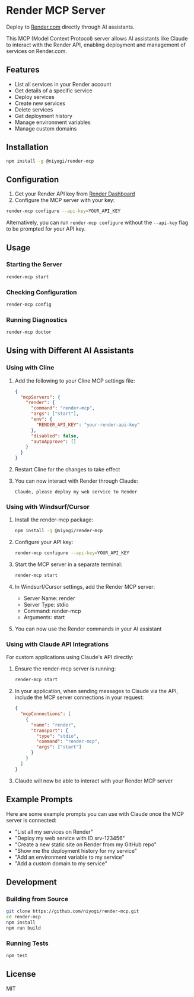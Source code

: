 # Render MCP Server

Deploy to [Render.com](https://render.com) directly through AI assistants.

This MCP (Model Context Protocol) server allows AI assistants like Claude to interact with the Render API, enabling deployment and management of services on Render.com.

## Features

- List all services in your Render account
- Get details of a specific service
- Deploy services
- Create new services
- Delete services
- Get deployment history
- Manage environment variables
- Manage custom domains

## Installation

```bash
npm install -g @niyogi/render-mcp
```

## Configuration

1. Get your Render API key from [Render Dashboard](https://dashboard.render.com/account/api-keys)
2. Configure the MCP server with your key:

```bash
render-mcp configure --api-key=YOUR_API_KEY
```

Alternatively, you can run `render-mcp configure` without the `--api-key` flag to be prompted for your API key.

## Usage

### Starting the Server

```bash
render-mcp start
```

### Checking Configuration

```bash
render-mcp config
```

### Running Diagnostics

```bash
render-mcp doctor
```

## Using with Different AI Assistants

### Using with Cline

1. Add the following to your Cline MCP settings file:
   ```json
   {
     "mcpServers": {
       "render": {
         "command": "render-mcp",
         "args": ["start"],
         "env": {
           "RENDER_API_KEY": "your-render-api-key"
         },
         "disabled": false,
         "autoApprove": []
       }
     }
   }
   ```

2. Restart Cline for the changes to take effect
3. You can now interact with Render through Claude:
   ```
   Claude, please deploy my web service to Render
   ```

### Using with Windsurf/Cursor

1. Install the render-mcp package:
   ```bash
   npm install -g @niyogi/render-mcp
   ```

2. Configure your API key:
   ```bash
   render-mcp configure --api-key=YOUR_API_KEY
   ```

3. Start the MCP server in a separate terminal:
   ```bash
   render-mcp start
   ```

4. In Windsurf/Cursor settings, add the Render MCP server:
   - Server Name: render
   - Server Type: stdio
   - Command: render-mcp
   - Arguments: start

5. You can now use the Render commands in your AI assistant

### Using with Claude API Integrations

For custom applications using Claude's API directly:

1. Ensure the render-mcp server is running:
   ```bash
   render-mcp start
   ```

2. In your application, when sending messages to Claude via the API, include the MCP server connections in your request:

   ```json
   {
     "mcpConnections": [
       {
         "name": "render",
         "transport": {
           "type": "stdio",
           "command": "render-mcp",
           "args": ["start"]
         }
       }
     ]
   }
   ```

3. Claude will now be able to interact with your Render MCP server

## Example Prompts

Here are some example prompts you can use with Claude once the MCP server is connected:

- "List all my services on Render"
- "Deploy my web service with ID srv-123456"
- "Create a new static site on Render from my GitHub repo"
- "Show me the deployment history for my service"
- "Add an environment variable to my service"
- "Add a custom domain to my service"

## Development

### Building from Source

```bash
git clone https://github.com/niyogi/render-mcp.git
cd render-mcp
npm install
npm run build
```

### Running Tests

```bash
npm test
```

## License

MIT
